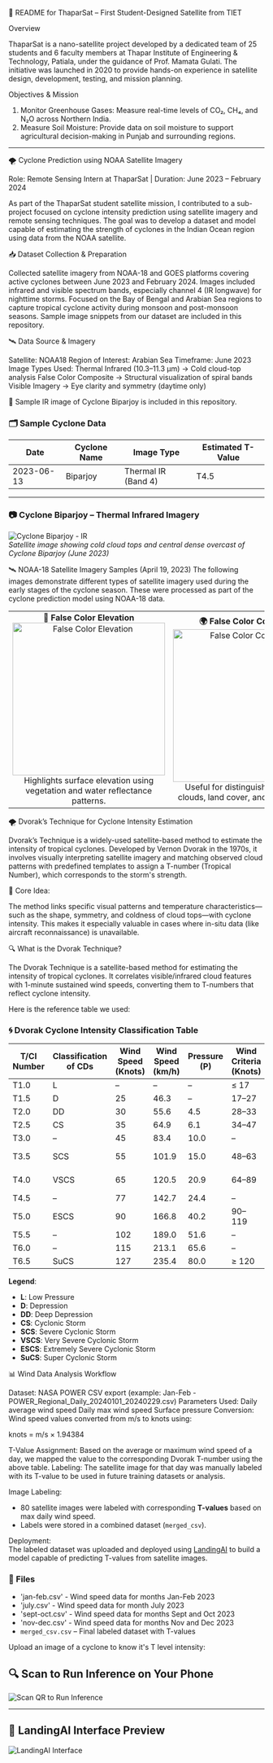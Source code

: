 📘 README for ThaparSat – First Student-Designed Satellite from TIET

Overview

ThaparSat is a nano-satellite project developed by a dedicated team of 25 students and 6 faculty members at Thapar Institute of Engineering & Technology, Patiala, 
under the guidance of Prof. Mamata Gulati. 
The initiative was launched in 2020 to provide hands-on experience in satellite design, development, testing, and mission planning.

Objectives & Mission

1. Monitor Greenhouse Gases: Measure real-time levels of CO₂, CH₄, and N₂O across Northern India.
2. Measure Soil Moisture: Provide data on soil moisture to support agricultural decision-making in Punjab and surrounding regions.

- - - - - - - - - - - - - - - - - - - - - - - - - - - - - - - - - - - - - - - - - - - - - - - - - - - - - - - - - - - - - - - - - - - - - - - - - - - - - - - - - - - - - - - - - - 

🌪️ Cyclone Prediction using NOAA Satellite Imagery

Role: Remote Sensing Intern at ThaparSat | Duration: June 2023 – February 2024

As part of the ThaparSat student satellite mission, I contributed to a sub-project focused on cyclone intensity prediction using satellite imagery 
and remote sensing techniques. The goal was to develop a dataset and model capable of estimating the strength of cyclones in the Indian Ocean region 
using data from the NOAA satellite.

📥 Dataset Collection & Preparation

Collected satellite imagery from NOAA-18 and GOES platforms covering active cyclones between June 2023 and February 2024.
Images included infrared and visible spectrum bands, especially channel 4 (IR longwave) for nighttime storms.
Focused on the Bay of Bengal and Arabian Sea regions to capture tropical cyclone activity during monsoon and post-monsoon seasons.
Sample image snippets from our dataset are included in this repository.

🛰️ Data Source & Imagery

Satellite: NOAA18
Region of Interest: Arabian Sea
Timeframe: June 2023
Image Types Used:
Thermal Infrared (10.3–11.3 µm) → Cold cloud-top analysis
False Color Composite → Structural visualization of spiral bands
Visible Imagery → Eye clarity and symmetry (daytime only)

📌 Sample IR image of Cyclone Biparjoy is included in this repository.

### 🗂️ Sample Cyclone Data

| Date       | Cyclone Name   | Image Type         | Estimated T-Value |
|------------|----------------|--------------------|-------------------|
| 2023-06-13 | Biparjoy       | Thermal IR (Band 4)| T4.5              |

---

### 📷 Cyclone Biparjoy – Thermal Infrared Imagery  
![Cyclone Biparjoy - IR](./biparjoy.jpg)  
*Satellite image showing cold cloud tops and central dense overcast of Cyclone Biparjoy (June 2023)*

🛰️ NOAA-18 Satellite Imagery Samples (April 19, 2023)
The following images demonstrate different types of satellite imagery used during the early stages of the cyclone season. These were processed as part of the cyclone prediction model using NOAA-18 data.

<table> <tr> <td align="center"> <b>🌈 False Color Elevation</b><br> <img src="./NOAA%2018%202023-04-19%2001-03PM%20HVCT%20False%20color%20Elevation%205.jpg" alt="False Color Elevation" width="300"/><br> Highlights surface elevation using vegetation and water reflectance patterns. </td> <td align="center"> <b>🌍 False Color Composite</b><br> <img src="./NOAA%2018%202023-04-19%2008-53AM%20HVCT%20False%20color.jpg" alt="False Color Composite" width="300"/><br> Useful for distinguishing between clouds, land cover, and water bodies. </td> <td align="center"> <b>🌡️ Thermal Infrared</b><br> <img src="./NOAA%2018%202023-04-19%2008-53AM%20Thermal.jpg" alt="Thermal IR" width="300"/><br> Captures outgoing longwave radiation to assess cloud-top temperatures. </td> </tr> </table>

🌪️ Dvorak’s Technique for Cyclone Intensity Estimation

Dvorak’s Technique is a widely-used satellite-based method to estimate the intensity of tropical cyclones. Developed by Vernon Dvorak in the 1970s, it involves visually interpreting satellite imagery and matching observed cloud patterns with predefined templates to assign a T-number (Tropical Number), which corresponds to the storm's strength.

🧠 Core Idea:

The method links specific visual patterns and temperature characteristics—such as the shape, symmetry, and coldness of cloud tops—with cyclone intensity. This makes it especially valuable in cases where in-situ data (like aircraft reconnaissance) is unavailable.

🔍 What is the Dvorak Technique?

The Dvorak Technique is a satellite-based method for estimating the intensity of tropical cyclones. It correlates visible/infrared cloud features with 1-minute sustained wind speeds, converting them to T-numbers that reflect cyclone intensity.

Here is the reference table we used:

### 🌀 Dvorak Cyclone Intensity Classification Table

| T/CI Number | Classification of CDs   | Wind Speed (Knots) | Wind Speed (km/h) | Pressure (P) | Wind Criteria (Knots) | Wind Criteria (km/h) |
|-------------|--------------------------|---------------------|--------------------|--------------|------------------------|-----------------------|
| T1.0        | L                        | –                   | –                  | –            | ≤ 17                   | ≤ 31                  |
| T1.5        | D                        | 25                  | 46.3               | –            | 17–27                  | 31–49                 |
| T2.0        | DD                       | 30                  | 55.6               | 4.5          | 28–33                  | 50–61                 |
| T2.5        | CS                       | 35                  | 64.9               | 6.1          | 34–47                  | 62–88                 |
| T3.0        | –                        | 45                  | 83.4               | 10.0         | –                      | –                     |
| T3.5        | SCS                      | 55                  | 101.9              | 15.0         | 48–63                  | 89–117                |
| T4.0        | VSCS                     | 65                  | 120.5              | 20.9         | 64–89                  | 118–166               |
| T4.5        | –                        | 77                  | 142.7              | 24.4         | –                      | –                     |
| T5.0        | ESCS                     | 90                  | 166.8              | 40.2         | 90–119                 | 167–221               |
| T5.5        | –                        | 102                 | 189.0              | 51.6         | –                      | –                     |
| T6.0        | –                        | 115                 | 213.1              | 65.6         | –                      | –                     |
| T6.5        | SuCS                     | 127                 | 235.4              | 80.0         | ≥ 120                  | ≥ 222                 |

**Legend**:
- **L**: Low Pressure  
- **D**: Depression  
- **DD**: Deep Depression  
- **CS**: Cyclonic Storm  
- **SCS**: Severe Cyclonic Storm  
- **VSCS**: Very Severe Cyclonic Storm  
- **ESCS**: Extremely Severe Cyclonic Storm  
- **SuCS**: Super Cyclonic Storm

📊 Wind Data Analysis Workflow

Dataset:
NASA POWER CSV export (example: Jan-Feb - POWER_Regional_Daily_20240101_20240229.csv)
Parameters Used:
Daily average wind speed
Daily max wind speed
Surface pressure
Conversion:
Wind speed values converted from m/s to knots using:

knots = m/s × 1.94384

T-Value Assignment:
Based on the average or maximum wind speed of a day, we mapped the value to the corresponding Dvorak T-number using the above table.
Labeling:
The satellite image for that day was manually labeled with its T-value to be used in future training datasets or analysis.

Image Labeling:
   - 80 satellite images were labeled with corresponding **T-values** based on max daily wind speed.
   - Labels were stored in a combined dataset (`merged_csv`).

Deployment:  
   The labeled dataset was uploaded and deployed using [LandingAI](https://landing.ai/) to build a model capable of predicting T-values from satellite images.

### 📁 Files

- 'jan-feb.csv' - Wind speed data for months Jan-Feb 2023
- 'july.csv' - Wind speed data for month July 2023
- 'sept-oct.csv' - Wind speed data for months Sept and Oct 2023
- 'nov-dec.csv' - Wind speed data for months Nov and Dec 2023
- `merged_csv.csv` – Final labeled dataset with T-values

Upload an image of a cyclone to know it's T level intensity: 

## 🔍 Scan to Run Inference on Your Phone

![Scan QR to Run Inference](./QR.jpg)

---

## 🤖 LandingAI Interface Preview

![LandingAI Interface](./landingAI.jpg)




